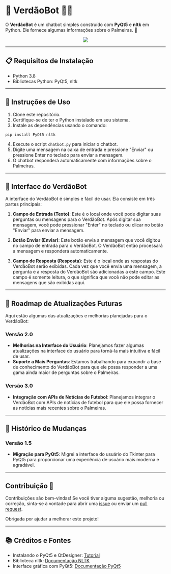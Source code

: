 # 🤖 VerdãoBot 🐷💚

O **VerdãoBot** é um chatbot simples construído com **PyQt5** e **nltk** em Python. Ele fornece algumas informações sobre o Palmeiras. 🐽

<div align=center>
<img src="https://github.com/manuggetts/chatbot1/assets/141872152/6f2b1aee-30d4-43a9-91c2-2fbfbcaa552e">
</div>

---
## 📋 Requisitos de Instalação

- Python 3.8
- Bibliotecas Python: PyQt5, nltk
---
## 🚀 Instruções de Uso 

1. Clone este repositório.
2. Certifique-se de ter o Python instalado em seu sistema.
3. Instale as dependências usando o comando:
```
pip install PyQt5 nltk
```
4. Execute o script `chatbot.py` para iniciar o chatbot.
5. Digite uma mensagem na caixa de entrada e pressione "Enviar" ou pressione Enter no teclado para enviar a mensagem.
6. O chatbot responderá automaticamente com informações sobre o Palmeiras.
---
## 🎨 Interface do VerdãoBot

A interface do VerdãoBot é simples e fácil de usar. Ela consiste em três partes principais:

1. **Campo de Entrada (Texto)**: Este é o local onde você pode digitar suas perguntas ou mensagens para o VerdãoBot. Após digitar sua mensagem, você pode pressionar "Enter" no teclado ou clicar no botão "Enviar" para enviar a mensagem.

2. **Botão Enviar (Enviar)**: Este botão envia a mensagem que você digitou no campo de entrada para o VerdãoBot. O VerdãoBot então processará a mensagem e responderá automaticamente.

3. **Campo de Resposta (Resposta)**: Este é o local onde as respostas do VerdãoBot serão exibidas. Cada vez que você envia uma mensagem, a pergunta e a resposta do VerdãoBot são adicionadas a este campo. Este campo é somente leitura, o que significa que você não pode editar as mensagens que são exibidas aqui.
---
## 🚀 Roadmap de Atualizações Futuras

Aqui estão algumas das atualizações e melhorias planejadas para o VerdãoBot:

### Versão 2.0
- **Melhorias na Interface do Usuário**: Planejamos fazer algumas atualizações na interface do usuário para torná-la mais intuitiva e fácil de usar.
- **Suporte a Mais Perguntas**: Estamos trabalhando para expandir a base de conhecimento do VerdãoBot para que ele possa responder a uma gama ainda maior de perguntas sobre o Palmeiras.

### Versão 3.0
- **Integração com APIs de Notícias de Futebol**: Planejamos integrar o VerdãoBot com APIs de notícias de futebol para que ele possa fornecer as notícias mais recentes sobre o Palmeiras.
---
## 📜 Histórico de Mudanças

### Versão 1.5
- **Migração para PyQt5**: Migrei a interface do usuário do Tkinter para PyQt5 para proporcionar uma experiência de usuário mais moderna e agradável.
---
## Contribuição 🤝

Contribuições são bem-vindas! Se você tiver alguma sugestão, melhoria ou correção, sinta-se à vontade para abrir uma [issue](https://github.com/manuggetts/chatbot1/issues) ou enviar um [pull request](https://github.com/manuggetts/chatbot1/pulls).

Obrigada por ajudar a melhorar este projeto!

---
## 📚 Créditos e Fontes

- Instalando o PyQt5 e QtDesigner: [Tutorial](https://youtu.be/iZurfWDql6A?si=pV06DhupUvGwAlCM)
- Biblioteca nltk: [Documentação NLTK](https://www.nltk.org/)
- Interface gráfica com PyQt5: [Documentação PyQt5](https://www.riverbankcomputing.com/static/Docs/PyQt5/)
